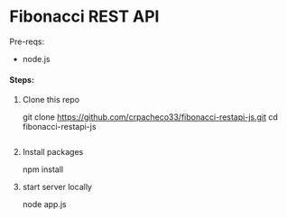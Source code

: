 # Fibonacci REST API


Pre-reqs:

- node.js

#### Steps:

1. Clone this repo

   
   git clone <https://github.com/crpacheco33/fibonacci-restapi-js.git> 
   cd fibonacci-restapi-js
   ```

2. Install packages

   npm install
   

3. start server locally
   
   node app.js
